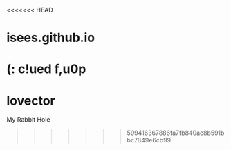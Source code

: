 <<<<<<< HEAD
# isees.github.io
(: c!ued f,u0p
=======
# lovector
My Rabbit Hole
>>>>>>> 599416367886fa7fb840ac8b591bbc7849e6cb99

